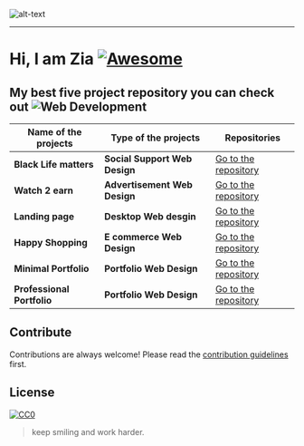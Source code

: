 ![alt-text](https://raw.githubusercontent.com/ZiaCodes/Ziacodes/master/profile.gif)

***

# Hi, I am Zia [![Awesome](https://cdn.rawgit.com/sindresorhus/awesome/d7305f38d29fed78fa85652e3a63e154dd8e8829/media/badge.svg)](https://github.com/sindresorhus/awesome#readme)



## My best five project repository you can check out ![Web Development](https://raw.githubusercontent.com/ZiaCodes/Ziacodes/master/web-development%20(1).png)

|  **Name of the projects**   |  **Type of the projects**      |  **Repositories**  |
|---|---|---|
| **Black Life matters**     | **Social Support Web Design**  |  [Go to the repository](https://github.com/ZiaCodes/Black-life-matter "Support Black Life Matters Movement") |
| **Watch 2 earn**           | **Advertisement Web Design**    |  [Go to the repository](https://github.com/ZiaCodes/watch-movie2earn "Advertisement web desgin Watch to earn website") |
| **Landing page**           | **Desktop Web desgin**          | [Go to the repository](https://github.com/ZiaCodes/landing-page "Responsive Landing page for desktop site") |
| **Happy Shopping**         | **E commerce Web Design**       | [Go to the repository](https://github.com/ZiaCodes/landing-page "E commerce web design") |
|**Minimal Portfolio**       | **Portfolio Web Design**        | [Go to the repository](https://github.com/ZiaCodes/about "My portfolio") |
| **Professional Portfolio** | **Portfolio Web Design**        | [Go to the repository](https://github.com/ZiaCodes/about "Portfolio Design") |



## Contribute

Contributions are always welcome!
Please read the [contribution guidelines](contributing.md) first.

## License

[![CC0](https://licensebuttons.net/p/zero/1.0/88x31.png)](https://creativecommons.org/publicdomain/zero/1.0/)


>keep smiling and work harder.
